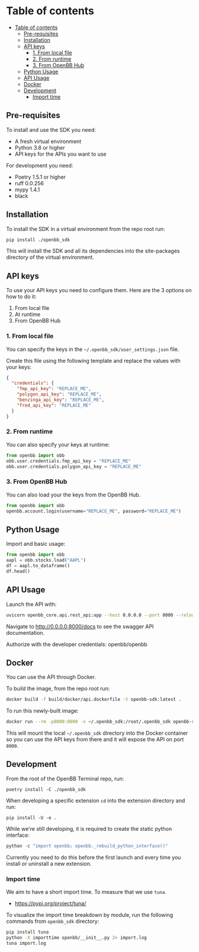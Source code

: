 # Table of contents

- [Table of contents](#table-of-contents)
  - [Pre-requisites](#pre-requisites)
  - [Installation](#installation)
  - [API keys](#api-keys)
    - [1. From local file](#1-from-local-file)
    - [2. From runtime](#2-from-runtime)
    - [3. From OpenBB Hub](#3-from-openbb-hub)
  - [Python Usage](#python-usage)
  - [API Usage](#api-usage)
  - [Docker](#docker)
  - [Development](#development)
    - [Import time](#import-time)

## Pre-requisites

To install and use the SDK you need:

- A fresh virtual environment
- Python 3.8 or higher
- API keys for the APIs you want to use

For development you need:

- Poetry 1.5.1 or higher
- ruff 0.0.256
- mypy 1.4.1
- black

## Installation

To install the SDK in a virtual environment from the repo root run:

```bash
pip install ./openbb_sdk
```

This will install the SDK and all its dependencies into the site-packages directory of the virtual environment.

## API keys

To use your API keys you need to configure them. Here are the 3 options on how to do it:

1. From local file
2. At runtime
3. From OpenBB Hub

### 1. From local file

You can specify the keys in the `~/.openbb_sdk/user_settings.json` file.

Create this file using the following template and replace the values with your keys:

```json
{
  "credentials": {
    "fmp_api_key": "REPLACE_ME",
    "polygon_api_key": "REPLACE_ME",
    "benzinga_api_key": "REPLACE_ME",
    "fred_api_key": "REPLACE_ME"
  }
}
```

### 2. From runtime

You can also specify your keys at runtime:

```python
from openbb import obb
obb.user.credentials.fmp_api_key = "REPLACE_ME"
obb.user.credentials.polygon_api_key = "REPLACE_ME"
```

### 3. From OpenBB Hub

You can also load your the keys from the OpenBB Hub.

```python
from openbb import obb
openbb.account.login(username="REPLACE_ME", password="REPLACE_ME")
```

## Python Usage

Import and basic usage:

```python
from openbb import obb
aapl = obb.stocks.load("AAPL")
df = aapl.to_dataframe()
df.head()
```

## API Usage

Launch the API with:

```bash
uvicorn openbb_core.api.rest_api:app --host 0.0.0.0 --port 8000 --reload
```

Navigate to <http://0.0.0.0:8000/docs> to see the swagger API documentation.

Authorize with the developer credentials: openbb/openbb

## Docker

You can use the API through Docker.

To build the image, from the repo root run:

```bash
docker build -f build/docker/api.dockerfile -t openbb-sdk:latest .
```

To run this newly-built image:

```bash
docker run --rm -p8000:8000 -v ~/.openbb_sdk:/root/.openbb_sdk openbb-sdk:latest
```

This will mount the local `~/.openbb_sdk` directory into the Docker container so you can use the API keys from there and it will expose the API on port `8000`.

## Development

From the root of the OpenBB Terminal repo, run:

`poetry install -C ./openbb_sdk`

When developing a specific extension `cd` into the extension directory and run:

`pip install -U -e .`

While we're still developing, it is required to create the static python interface:

```python
python -c "import openbb; openbb._rebuild_python_interface()"
```

Currently you need to do this before the first launch and every time you install or uninstall a new extension.

### Import time

We aim to have a short import time. To measure that we use `tuna`.

- https://pypi.org/project/tuna/

To visualize the import time breakdown by module, run the following commands from `openbb_sdk` directory:

```bash
pip install tuna
python -X importtime openbb/__init__.py 2> import.log
tuna import.log
```
